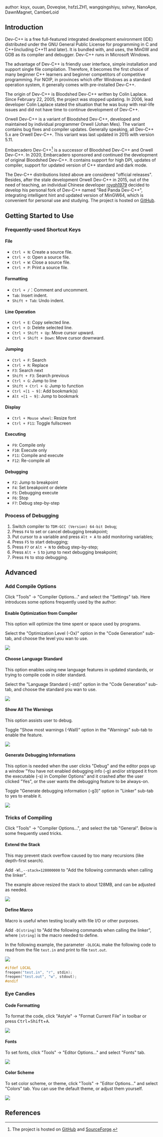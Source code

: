 author: ksyx, ouuan, Doveqise, hsfzLZH1, wangqingshiyu, sshwy, NanoApe, DawnMagnet, CamberLoid

## Introduction

Dev-C++ is a free full-featured integrated development environment (IDE) distributed under the GNU General Public License for programming in C and C++(including C++11 and later). It is bundled with, and uses, the MinGW and GDB as its compiler and debugger. Dev-C++ runs in Microsoft Windows.

The advantage of Dev-C++ is friendly user interface, simple installation and support single file compilation. Therefore, it becomes the first choice of many beginner C++ learners and beginner competitors of competitive programming. For NOIP, in provinces which offer Windows as a standard operation system, it generally comes with pre-installed Dev-C++.

The origin of Dev-C++ is Bloodshed Dev-C++ written by Colin Laplace. Since February 22, 2005, the project was stopped updating. In 2006, lead developer Colin Laplace stated the situation that he was busy with real-life issues and did not have time to continue development of Dev-C++.

Orwell Dev-C++ is a variant of Bloodshed Dev-C++, developed and maintained by individual programmer Orwell (Johan Mes). The variant contains bug fixes and compiler updates. Generally speaking, all Dev-C++ 5.x are Orwell Dev-C++. This variant was last updated in 2015 with version 5.11.

Embarcadero Dev-C++[^ref1] is a successor of Bloodshed Dev-C++ and Orwell Dev-C++. In 2020, Embarcadero sponsored and continued the development of original Bloodshed Dev-C++. It contains support for high DPI, updates of compiler, support for updated version of C++ standard and dark mode.

The Dev-C++ distributions listed above are considered "official releases". Besides, after the stale development Orwell Dev-C++ in 2015, out of the need of teaching, an individual Chinese developer [royqh1979](https://github.com/royqh1979) decided to develop his personal fork of Dev-C++ named "Red Panda Dev-C++", integrating intelligent hint and updated version of MinGW64, which is convenient for personal use and studying. The project is hosted on [GitHub](https://github.com/royqh1979/Dev-Cpp).

## Getting Started to Use

### Frequently-used Shortcut Keys

#### File

- `Ctrl + N`: Create a source file.
- `Ctrl + O`: Open a source file.
- `Ctrl + W`: Close a source file.
- `Ctrl + P`: Print a source file.

#### Formatting

- `Ctrl + /`：Comment and uncomment.
- `Tab`: Insert indent.
- `Shift + Tab`: Undo indent.

#### Line Operation

- `Ctrl + E`: Copy selected line.
- `Ctrl + D`: Delete selected line.
- `Ctrl + Shift + Up`: Move cursor upward.
- `Ctrl + Shift + Down`: Move cursor downward.

#### Jumping

- `Ctrl + F`: Search
- `Ctrl + R`: Replace
- `F3`: Search next
- `Shift + F3`: Search previous
- `Ctrl + G`: Jump to line
- `Shift + Ctrl + G`: Jump to function
- `Ctrl +[1 ~ 9]`: Add bookmark(s)
- `Alt +[1 ~ 9]`: Jump to bookmark

#### Display

- `Ctrl + Mouse wheel`: Resize font
- `Ctrl + F11`: Toggle fullscreen 

#### Executing

- `F9`: Compile only
- `F10`: Execute only
- `F11`: Compile and execute
- `F12`: Re-compile all

#### Debugging

- `F2`: Jump to breakpoint
- `F4`: Set breakpoint or delete
- `F5`: Debugging execute
- `F6`: Stop
- `F7`: Debug step-by-step

### Process of Debugging

1. Switch compiler to `TDM-GCC (Version) 64-bit Debug`;
2. Press `F4` to set or cancel debugging breakpoint;
3. Put cursor to a variable and press `Alt + A` to add monitoring variables;
4. Press `F5` to start debugging;
5. Press `F7` or `Alt + N` to debug step-by-step;
6. Press `Alt + S` to jump to next debugging breakpoint;
7. Press `F6` to stop debugging.

## Advanced

### Add Compile Options

Click "Tools" -> "Compiler Options..." and select the "Settings" tab. Here introduces some options frequently used by the author:

#### Enable Optimization from Compiler

This option will optimize the time spent or space used by programs. 

Select the "Optimization Level (-Ox)" option in the "Code Generation" sub-tab, and choose the level you wan to use.

![](./images/Dev-C++-11.png)

#### Choose Language Standard

This option enables using new language features in updated standards, or trying to compile code in older standard.

Select the "Language Standard (-std)" option in the "Code Generation" sub-tab, and choose the standard you wan to use.

![](./images/Dev-C++-12.png) 

#### Show All The Warnings

This option assists user to debug.

Toggle "Show most warnings (-Wall)" option in the "Warnings" sub-tab to enable the feature. 

![](./images/Dev-C++-13.png)

#### Generate Debugging Informations

This option is needed when the user clicks "Debug" and the editor pops up a window "You have not enabled debugging info (-g) and/or stripped it from the executable (-s) in Compiler Options" and it crashed after the user clicked "Yes", or the user wants the debugging feature to be always-on.

Toggle "Generate debugging information (-g3)" option in "Linker" sub-tab to yes to enable it.

![](./images/Dev-C++-14.png)

### Tricks of Compiling

Click "Tools" -> "Compiler Options...", and select the tab "General". Below is some frequently used tricks.

#### Extend the Stack

This may prevent stack overflow caused by too many recursions (like depth-first search).

Add `-Wl,--stack=128000000` to "Add the following commands when calling the linker".

The example above resized the stack to about 128MB, and can be adjusted as needed.

![](./images/Dev-C++-15.png)

#### Define Marco

Macro is useful when testing locally with file I/O or other purposes.

Add `-D[string]` to "Add the following commands when calling the linker", where `[string]` is the macro needed to define.

In the following example, the parameter `-DLOCAL` make the following code to read from the file `test.in` and print to file `test.out`. <!---Which means, without the parameter the following code won't be compiled.-->

![](./images/Dev-C++-16.png)

```cpp
#ifdef LOCAL
freopen("test.in", "r", stdin);
freopen("test.out", "w", stdout);
#endif
```

### Eye Candies

#### Code Formatting

To format the code, click "Astyle" -> "Format Current File" in toolbar or press <kbd>Ctrl</kbd>+<kbd>Shift</kbd>+<kbd>A</kbd>.

![](./images/Dev-C++-17.png)

#### Fonts

To set fonts, click "Tools" -> "Editor Options..." and select "Fonts" tab. 

![](./images/Dev-C++-9.png)

#### Color Scheme

To set color scheme, or theme, click "Tools" -> "Editor Options..." and select "Colors" tab. You can use the default theme, or adjust them yourself.

![](./images/Dev-C++-10.png)

## References

[^ref1]: The project is hosted on [GitHub](https://github.com/Embarcadero/Dev-Cpp) and [SourceForge](https://sourceforge.net/projects/embarcadero-devcpp/).